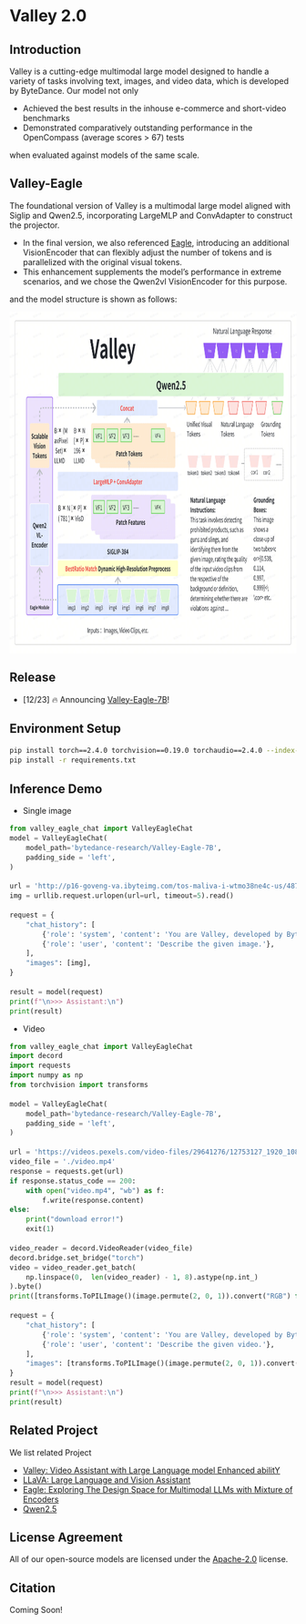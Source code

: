 # Valley 2.0
## Introduction
Valley is a cutting-edge multimodal large model designed to handle a variety of tasks involving text, images, and video data, which is developed by ByteDance. Our model not only

- Achieved the best results in the inhouse e-commerce and short-video benchmarks
- Demonstrated comparatively outstanding performance in the OpenCompass (average scores > 67) tests

when evaluated against models of the same scale.

<!-- <div style="display:flex;">
  <img src="assets/open_compass_1223.jpg" alt="opencompass" style="height:300px;" />
  <img src="assets/tts_inhouse_benchmark_1223.jpg" alt="inhouse" style="height:300px;" />
</div> -->


## Valley-Eagle
The foundational version of Valley is a multimodal large model aligned with Siglip and Qwen2.5, incorporating LargeMLP and ConvAdapter to construct the projector. 

- In the final version, we also referenced [Eagle](https://arxiv.org/pdf/2408.15998), introducing an additional VisionEncoder that can flexibly adjust the number of tokens and is parallelized with the original visual tokens. 
- This enhancement supplements the model’s performance in extreme scenarios, and we chose the Qwen2vl VisionEncoder for this purpose. 

and the model structure is shown as follows:

<div style="display:flex;">
  <img src="assets/valley_structure.jpeg" alt="opencompass" style="height:600px;" />
</div>


## Release
- [12/23] 🔥 Announcing [Valley-Eagle-7B](https://huggingface.co/bytedance-research/Valley-Eagle-7B)!

## Environment Setup
``` bash
pip install torch==2.4.0 torchvision==0.19.0 torchaudio==2.4.0 --index-url https://download.pytorch.org/whl/cu121
pip install -r requirements.txt
```

## Inference Demo
- Single image
``` python
from valley_eagle_chat import ValleyEagleChat
model = ValleyEagleChat(
    model_path='bytedance-research/Valley-Eagle-7B',
    padding_side = 'left',
)

url = 'http://p16-goveng-va.ibyteimg.com/tos-maliva-i-wtmo38ne4c-us/4870400481414052507~tplv-wtmo38ne4c-jpeg.jpeg'
img = urllib.request.urlopen(url=url, timeout=5).read()

request = {
    "chat_history": [
        {'role': 'system', 'content': 'You are Valley, developed by ByteDance. Your are a helpfull Assistant.'},
        {'role': 'user', 'content': 'Describe the given image.'},
    ],
    "images": [img],
}

result = model(request)
print(f"\n>>> Assistant:\n")
print(result)
```

- Video
``` python
from valley_eagle_chat import ValleyEagleChat
import decord
import requests
import numpy as np
from torchvision import transforms

model = ValleyEagleChat(
    model_path='bytedance-research/Valley-Eagle-7B',
    padding_side = 'left',
)

url = 'https://videos.pexels.com/video-files/29641276/12753127_1920_1080_25fps.mp4'
video_file = './video.mp4'
response = requests.get(url)
if response.status_code == 200:
    with open("video.mp4", "wb") as f:
        f.write(response.content)
else:
    print("download error!")
    exit(1)

video_reader = decord.VideoReader(video_file)
decord.bridge.set_bridge("torch")
video = video_reader.get_batch(
    np.linspace(0,  len(video_reader) - 1, 8).astype(np.int_)
).byte()
print([transforms.ToPILImage()(image.permute(2, 0, 1)).convert("RGB") for image in video])

request = {
    "chat_history": [
        {'role': 'system', 'content': 'You are Valley, developed by ByteDance. Your are a helpfull Assistant.'},
        {'role': 'user', 'content': 'Describe the given video.'},
    ],
    "images": [transforms.ToPILImage()(image.permute(2, 0, 1)).convert("RGB") for image in video],
}
result = model(request)
print(f"\n>>> Assistant:\n")
print(result)
```

## Related Project
We list related Project
- [Valley: Video Assistant with Large Language model Enhanced abilitY](https://github.com/RupertLuo/Valley)
- [LLaVA: Large Language and Vision Assistant](https://github.com/haotian-liu/LLaVA)
- [Eagle: Exploring The Design Space for Multimodal LLMs with Mixture of Encoders](https://github.com/NVlabs/EAGLE)
- [Qwen2.5](https://github.com/QwenLM/Qwen2.5)

## License Agreement
All of our open-source models are licensed under the [Apache-2.0](./LICENSE) license.


## Citation
Coming Soon!
